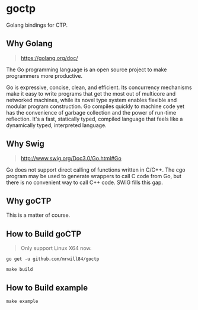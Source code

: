 # goctp
Golang bindings for CTP.

## Why Golang
>https://golang.org/doc/

The Go programming language is an open source project to make programmers more productive.

Go is expressive, concise, clean, and efficient. 
Its concurrency mechanisms make it easy to write programs that get the most out of multicore and networked machines, 
while its novel type system enables flexible and modular program construction. 
Go compiles quickly to machine code yet has the convenience of garbage collection and the power of run-time reflection. 
It's a fast, statically typed, compiled language that feels like a dynamically typed, interpreted language.

## Why Swig
> http://www.swig.org/Doc3.0/Go.html#Go

Go does not support direct calling of functions written in C/C++. 
The cgo program may be used to generate wrappers to call C code from Go, but there is no convenient way to call C++ code.
SWIG fills this gap.

## Why goCTP

This is a matter of course.

## How to Build goCTP
> Only support Linux X64 now.

```
go get -u github.com/mrwill84/goctp

make build
```

## How to Build example 

```
make example
```
